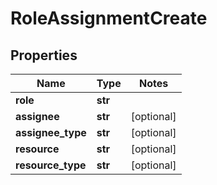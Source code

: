 # RoleAssignmentCreate

## Properties
Name | Type | Notes
------------ | ------------- | -------------
**role** | **str** |
**assignee** | **str** | [optional]
**assignee_type** | **str** | [optional]
**resource** | **str** | [optional]
**resource_type** | **str** | [optional]


